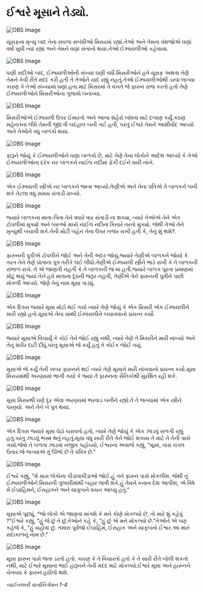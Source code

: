 # ઈશ્વરે મૂસાને તેડ્યો.

![OBS Image](https://cdn.door43.org/obs/jpg/360px/obs-en-09-01.jpg)

યૂસફના મૃત્યુ બાદ તેના સઘળા સબંધીઓ મિસરમાં રહ્યાં.તેઓ અને તેમના વંશજોએ ઘણાં વર્ષો સુધી ત્યાં રહ્યાં અને તેમને ઘણાં સંતાનો થયા.તેઓ ઈઝ્રાયલીઓ કહેવાયા.

![OBS Image](https://cdn.door43.org/obs/jpg/360px/obs-en-09-02.jpg)

ઘણી સદીઓ બાદ, ઈઝ્રાયલીઓની સંખ્યા ઘણી વધી.મિસરીઓને હવે યૂસફ અથવા તેણે તેમને કેવી રીતે મદદ કરી હતી તે તેઓને યાદ રહ્યું નહતું.તેઓ ઈઝ્રાયલીઓથી ડરવા લાગ્યા કારણ કે તેઓ સંખ્યામાં ઘણાં હતા.માટે મિસરમાં તે વખતે જે ફારુન રાજ કરતો હતો તેણે ઈઝ્રાયલીઓને મિસરીઓના ગુલામો બનાવ્યા.

![OBS Image](https://cdn.door43.org/obs/jpg/360px/obs-en-09-03.jpg)

મિસરીઓએ ઈઝ્રાયલી ઉપર ઈમારતો અને આખા શહેરો બાંધવા માટે દબાણ કર્યું.કઠણ મહેનતના લીધે તેમની જીંદગી બદહાલ બની ગઈ હતી, પરંતુ ઈશ્વરે તેમને આશીર્વાદ આપ્યો અને તેઓને વધુ બાળકો થયા.

![OBS Image](https://cdn.door43.org/obs/jpg/360px/obs-en-09-04.jpg)

ફારૂને જોયું કે ઈઝ્રાયલીઓને ઘણા બાળકો છે, માટે તેણે તેના લોકોને આદેશ આપ્યો કે તેઓ ઈઝ્રાયલીઓના દરેક નર બાળકને નાઈલ નદીમાં ફેંકી દઈને મારી નાંખે.

![OBS Image](https://cdn.door43.org/obs/jpg/360px/obs-en-09-05.jpg)

એક ઈઝ્રાયલી સ્ત્રીએ નર બાળકને જન્મ આપ્યો.તેણીએ અને તેના પતિએ તે બાળકને બની શકે તેટલા વધુ સમય સંતાડી રાખ્યો.

![OBS Image](https://cdn.door43.org/obs/jpg/360px/obs-en-09-06.jpg)

જ્યારે બાળકના માતા-પિતા તેને વધારે વાર સંતાડી ના શક્યા, ત્યારે તેઓએ તેને એક ટોપલીમાં મુક્યો અને બરુઓ મધ્યે નાઈલ નદીના કિનારે તરતો મુક્યો. જેથી તેઓ તેને મૃત્યુથી બચાવી શકે.તેની મોટી બહેન તેના ઉપર નજર રાખી હતી કે, તેનું શું થશે?.

![OBS Image](https://cdn.door43.org/obs/jpg/360px/obs-en-09-07.jpg)

ફારુનની પુત્રીએ ટોપલીને જોઈ અને તેની અંદર જોયું.જ્યારે તેણીએ બાળકને જોયો કે તરત તેને તેણે પોતાના પુત્ર તરીકે લઈ લીધો.તેણીએ ઈઝ્રાયલી સ્ત્રીને ભાડે રાખી કે તે બાળકની સંભાળ રાખે. તે એ જાણતી નહતી કે તે બાળકની જ મા હતી.જ્યારે બાળક પૂરતા પ્રમાણમાં મોટું થયું જ્યાં તેને હવે માતાના દૂધની જરૂર નહતી, તેણીએ તેને ફારુનની પુત્રીને પાછો મોકલી આપ્યો. જેણે તેનું નામ મૂસા પાડ્યું.

![OBS Image](https://cdn.door43.org/obs/jpg/360px/obs-en-09-08.jpg)

એક દિવસ જ્યારે મૂસા મોટો થઈ ગયો ત્યારે તેણે જોયું કે એક મિસરી એક ઈઝ્રાયલીને મારી રહ્યો હતો.મૂસાએ તેના સાથી ઈઝ્રાયલીને બચાવવાનો પ્રયત્ન કર્યો.

![OBS Image](https://cdn.door43.org/obs/jpg/360px/obs-en-09-09.jpg)

જ્યારે મૂસાએ વિચાર્યું કે કોઈ તેને જોઈ રહ્યું નથી, ત્યારે તેણે તે મિસરીને મારી નાખ્યો અને તેનું શરીર દાટી દીધું.પરંતુ મૂસાએ જે કર્યું હતું તે કોઈક જોઈ ગયું.

![OBS Image](https://cdn.door43.org/obs/jpg/360px/obs-en-09-10.jpg)

મૂસાએ જે કર્યું તેની ખબર ફારુનને થઈ ત્યારે તેણે મૂસાને મારી નાંખવાનો પ્રયત્ન કર્યો.મૂસા મિસરમાંથી અરણ્યમાં ભાગી ગયો કે જ્યાં તે ફારુનના સૈનિકોથી સુરક્ષિત રહી શકે.

![OBS Image](https://cdn.door43.org/obs/jpg/360px/obs-en-09-11.jpg)

મૂસા મિસરથી ઘણે દૂર એવા અરણ્યમાં ભરવાડ બનીને રહ્યો.તે તે જગ્યામાં એક સ્ત્રીને પરણ્યો. અને તેને બે પુત્ર થયા.

![OBS Image](https://cdn.door43.org/obs/jpg/360px/obs-en-09-12.jpg)

એક દિવસ જ્યારે મૂસા ઘેટાં ચરાવતો હતો, ત્યારે તેણે જોયું કે એક ઝાડવું સળગી રહ્યું હતું.પરંતુ ઝાડવું ભસ્મ થતું નહતું.મૂસા વધુ સારી રીતે તેને જોઈ શકાય તે માટે તે તેની પાસે ગયો.જેવો તે બળતા ઝાડવા નજીક પહોચ્યો, ઈશ્વરના અવાજે કહ્યું, “મૂસા, તારા ચંપલ ઉતાર.જે જગ્યાએ તું ઊભો છે તે પવિત્ર છે.”

![OBS Image](https://cdn.door43.org/obs/jpg/360px/obs-en-09-13.jpg)

ઈશ્વરે કહ્યું, “મેં મારા લોકોના પીડાપાપીડાઓ જોઈ.હું તને ફારુન પાસે મોકલીશ. જેથી તું ઈઝ્રાયલીઓને મિસરની ગુલામીમાંથી બહાર લાવી શકે.હું તેમને કનાન દેશ આપીશ, એ વિષે મેં ઈબ્રાહિમને, ઈસહાકને અને યાકૂબને વચન આપ્યુ હતું.”

![OBS Image](https://cdn.door43.org/obs/jpg/360px/obs-en-09-14.jpg)

મૂસાએ પૂછ્યું, “જો લોકો એ જાણવા માંગશે કે મને કોણે મોકલ્યો છે, તો મારે શું કહેવું ?”ઈશ્વરે કહ્યું, “હું જે છું તે છું.તેઓને કહે કે, “હું છું એ મને મોકલ્યો છે.”તેઓને એ પણ કહેજે કે, “હું યહોવા છું. તમારા પૂર્વજો ઈબ્રાહિમ, ઈસહાક અને યાકૂબનો ઈશ્વર.આ મારું સદાકાળનું નામ છે.”

![OBS Image](https://cdn.door43.org/obs/jpg/360px/obs-en-09-15.jpg)

મૂસા ફારુન પાસે જતા ડરતો હતો. કારણ કે તે વિચારતો હતો કે તે સારી રીતે બોલી શકતો નથી, માટે ઈશ્વરે મૂસાના ભાઈ હારૂનને તેની મદદ માટે મોકલ્યો.ઈશ્વરે મૂસા અને હારુનને ચેતવ્યા કે ફારુન હઠીલો થશે.

_બાઈબલની વાર્તાનિર્ગમન 1-4_